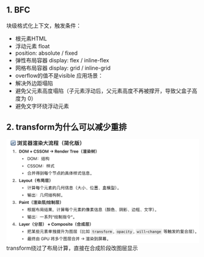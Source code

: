 ## 1. BFC
块级格式化上下文，触发条件：
- 根元素HTML
- 浮动元素 float
- position: absolute / fixed
- 弹性布局容器 display: flex / inline-flex
- 网格布局容器 display: grid / inline-grid
- overflow的值不是visible
应用场景：
- 解决外边距塌陷
- 避免父元素高度塌陷（子元素浮动后，父元素高度不再被撑开，导致父盒子高度为 0）
- 避免文字环绕浮动元素

## 2. transform为什么可以减少重排
![这是图片](./images/domRender.png "domRender")
transform绕过了布局计算，直接在合成阶段改图层显示
